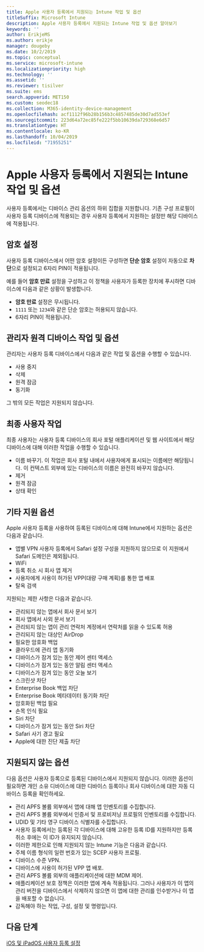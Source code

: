 ```yaml
---
title: Apple 사용자 등록에서 지원되는 Intune 작업 및 옵션
titleSuffix: Microsoft Intune
description: Apple 사용자 등록에서 지원되는 Intune 작업 및 옵션 알아보기
keywords: ''
author: ErikjeMS
ms.author: erikje
manager: dougeby
ms.date: 10/2/2019
ms.topic: conceptual
ms.service: microsoft-intune
ms.localizationpriority: high
ms.technology: ''
ms.assetid: ''
ms.reviewer: tisilver
ms.suite: ems
search.appverid: MET150
ms.custom: seodec18
ms.collection: M365-identity-device-management
ms.openlocfilehash: acf1112f96b28b156b3c4857485de30d7ad553ef
ms.sourcegitcommit: 223d64a72ec85fe222f5bb10639da729368e6d57
ms.translationtype: HT
ms.contentlocale: ko-KR
ms.lasthandoff: 10/04/2019
ms.locfileid: "71955251"
---
```

# <a name="intune-actions-and-options-supported-with-apple-user-enrollment"></a>Apple 사용자 등록에서 지원되는 Intune 작업 및 옵션

사용자 등록에서는 디바이스 관리 옵션의 하위 집합을 지원합니다. 기존 구성 프로필이 사용자 등록 디바이스에 적용되는 경우 사용자 등록에서 지원하는 설정만 해당 디바이스에 적용됩니다.

## <a name="password-settings"></a>암호 설정

사용자 등록 디바이스에서 어떤 암호 설정이든 구성하면 **단순 암호** 설정이 자동으로 **차단**으로 설정되고 6자리 PIN이 적용됩니다.

예를 들어 **암호 만료** 설정을 구성하고 이 정책을 사용자가 등록한 장치에 푸시하면 디바이스에 다음과 같은 상황이 발생합니다.
- **암호 만료** 설정은 무시됩니다.
- `1111` 또는 `1234`와 같은 단순 암호는 허용되지 않습니다.
- 6자리 PIN이 적용됩니다.

## <a name="administrator-remote-device-actions-and-options"></a>관리자 원격 디바이스 작업 및 옵션
관리자는 사용자 등록 디바이스에서 다음과 같은 작업 및 옵션을 수행할 수 있습니다.
- 사용 중지
- 삭제
- 원격 잠금
- 동기화

그 밖의 모든 작업은 지원되지 않습니다.

## <a name="end-user-actions"></a>최종 사용자 작업
최종 사용자는 사용자 등록 디바이스의 회사 포털 애플리케이션 및 웹 사이트에서 해당 디바이스에 대해 이러한 작업을 수행할 수 있습니다.
- 이름 바꾸기. 이 작업은 회사 포털 내에서 사용자에게 표시되는 이름에만 해당됩니다. 이 컨텍스트 외부에 있는 디바이스의 이름은 완전히 바꾸지 않습니다.
- 제거
- 원격 잠금
- 상태 확인

## <a name="other-supported-options"></a>기타 지원 옵션

Apple 사용자 등록을 사용하여 등록된 디바이스에 대해 Intune에서 지원하는 옵션은 다음과 같습니다.
- 앱별 VPN 사용자 등록에서 Safari 설정 구성을 지원하지 않으므로 이 지원에서 Safari 도메인은 제외됩니다.
- WiFi 
- 등록 취소 시 회사 앱 제거
- 사용자에게 사용이 허가된 VPP(대량 구매 계획)를 통한 앱 배포
- 탈옥 검색

지원되는 제한 사항은 다음과 같습니다.
- 관리되지 않는 앱에서 회사 문서 보기
- 회사 앱에서 사외 문서 보기
- 관리되지 않는 앱이 관리 연락처 계정에서 연락처를 읽을 수 있도록 허용
- 관리되지 않는 대상인 AirDrop
- 필요한 암호화 백업
- 클라우드에 관리 앱 동기화
- 디바이스가 잠겨 있는 동안 제어 센터 액세스
- 디바이스가 잠겨 있는 동안 알림 센터 액세스
- 디바이스가 잠겨 있는 동안 오늘 보기
- 스크린샷 차단
- Enterprise Book 백업 차단
- Enterprise Book 메타데이터 동기화 차단
- 암호화된 백업 필요
- 손목 인식 필요
- Siri 차단
- 디바이스가 잠겨 있는 동안 Siri 차단
- Safari 사기 경고 필요
- Apple에 대한 진단 제출 차단


## <a name="options-not-supported"></a>지원되지 않는 옵션
다음 옵션은 사용자 등록으로 등록된 디바이스에서 지원되지 않습니다. 이러한 옵션이 필요하면 개인 소유 디바이스에 대한 디바이스 등록이나 회사 디바이스에 대한 자동 디바이스 등록을 확인하세요.
- 관리 APFS 볼륨 외부에서 앱에 대해 앱 인벤토리를 수집합니다.
- 관리 APFS 볼륨 외부에서 인증서 및 프로비저닝 프로필의 인벤토리를 수집합니다.
- UDID 및 기타 영구 디바이스 식별자를 수집합니다.
- 사용자 등록에서는 등록된 각 디바이스에 대해 고유한 등록 ID를 지원하지만 등록 취소 후에는 이 ID가 유지되지 않습니다.
- 이러한 제한으로 인해 지원되지 않는 Intune 기능은 다음과 같습니다.
- 주체 이름 형식의 일련 번호가 있는 SCEP 사용자 프로필.
- 디바이스 수준 VPN.
- 디바이스에 사용이 허가된 VPP 앱 배포.
- 관리 APFS 볼륨 외부의 애플리케이션에 대한 MDM 제어.
- 애플리케이션 보호 정책은 이러한 앱에 계속 적용됩니다. 그러나 사용자가 이 앱의 관리 버전을 디바이스에서 삭제하지 않으면 이 앱에 대한 관리를 인수받거나 이 앱을 배포할 수 없습니다.
- 감독해야 하는 작업, 구성, 설정 및 명령입니다. 

## <a name="next-steps"></a>다음 단계

[iOS 및 iPadOS 사용자 등록 설정](ios-user-enrollment.md)